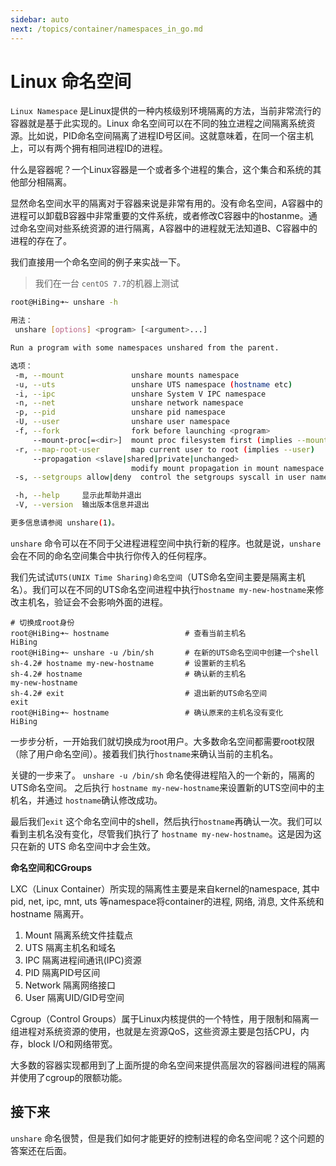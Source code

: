 ```yaml
---
sidebar: auto
next: /topics/container/namespaces_in_go.md
---
```


# Linux 命名空间

`Linux Namespace` 是Linux提供的一种内核级别环境隔离的方法，当前非常流行的容器就是基于此实现的。Linux 命名空间可以在不同的独立进程之间隔离系统资源。比如说，PID命名空间隔离了进程ID号区间。这就意味着，在同一个宿主机上，可以有两个拥有相同进程ID的进程。

什么是容器呢？一个Linux容器是一个或者多个进程的集合，这个集合和系统的其他部分相隔离。

显然命名空间水平的隔离对于容器来说是非常有用的。没有命名空间，A容器中的进程可以卸载B容器中非常重要的文件系统，或者修改C容器中的hostanme。通过命名空间对些系统资源的进行隔离，A容器中的进程就无法知道B、C容器中的进程的存在了。

我们直接用一个命名空间的例子来实战一下。

> 我们在一台 `centOS 7.7`的机器上测试



```bash
root@HiBing➜~ unshare -h

用法：
 unshare [options] <program> [<argument>...]

Run a program with some namespaces unshared from the parent.

选项：
 -m, --mount               unshare mounts namespace
 -u, --uts                 unshare UTS namespace (hostname etc)
 -i, --ipc                 unshare System V IPC namespace
 -n, --net                 unshare network namespace
 -p, --pid                 unshare pid namespace
 -U, --user                unshare user namespace
 -f, --fork                fork before launching <program>
     --mount-proc[=<dir>]  mount proc filesystem first (implies --mount)
 -r, --map-root-user       map current user to root (implies --user)
     --propagation <slave|shared|private|unchanged>
                           modify mount propagation in mount namespace
 -s, --setgroups allow|deny  control the setgroups syscall in user namespaces

 -h, --help     显示此帮助并退出
 -V, --version  输出版本信息并退出

更多信息请参阅 unshare(1)。

```

`unshare` 命令可以在不同于父进程进程空间中执行新的程序。也就是说，`unshare` 会在不同的命名空间集合中执行你传入的任何程序。

我们先试试`UTS(UNIX Time Sharing)命名空间`（UTS命名空间主要是隔离主机名）。我们可以在不同的UTS命名空间进程中执行`hostname my-new-hostname`来修改主机名，验证会不会影响外面的进程。

```
# 切换成root身份
root@HiBing➜~ hostname                 # 查看当前主机名
HiBing
root@HiBing➜~ unshare -u /bin/sh       # 在新的UTS命名空间中创建一个shell
sh-4.2# hostname my-new-hostname       # 设置新的主机名
sh-4.2# hostname                       # 确认新的主机名
my-new-hostname
sh-4.2# exit                           # 退出新的UTS命名空间
exit
root@HiBing➜~ hostname                 # 确认原来的主机名没有变化
HiBing
```

一步步分析，一开始我们就切换成为root用户。大多数命名空间都需要root权限（除了用户命名空间）。接着我们执行`hostname`来确认当前的主机名。

关键的一步来了。 `unshare -u /bin/sh` 命名使得进程陷入的一个新的，隔离的UTS命名空间。 之后执行 `hostname my-new-hostname`来设置新的UTS空间中的主机名，并通过 `hostname`确认修改成功。

最后我们`exit` 这个命名空间中的shell，然后执行`hostname`再确认一次。我们可以看到主机名没有变化，尽管我们执行了 `hostname my-new-hostname`。这是因为这只在新的 UTS 命名空间中才会生效。

**命名空间和CGroups**

LXC（Linux Container）所实现的隔离性主要是来自kernel的namespace, 其中pid, net, ipc, mnt, uts 等namespace将container的进程, 网络, 消息, 文件系统和hostname 隔离开。

1. Mount 隔离系统文件挂载点
2. UTS 隔离主机名和域名
3. IPC 隔离进程间通讯(IPC)资源
4. PID 隔离PID号区间
5. Network 隔离网络接口
6. User 隔离UID/GID号空间

Cgroup（Control Groups）属于Linux内核提供的一个特性，用于限制和隔离一组进程对系统资源的使用，也就是左资源QoS，这些资源主要是包括CPU，内存，block I/O和网络带宽。

大多数的容器实现都用到了上面所提的命名空间来提供高层次的容器间进程的隔离并使用了cgroup的限额功能。

## 接下来

`unshare` 命名很赞，但是我们如何才能更好的控制进程的命名空间呢？这个问题的答案还在后面。





